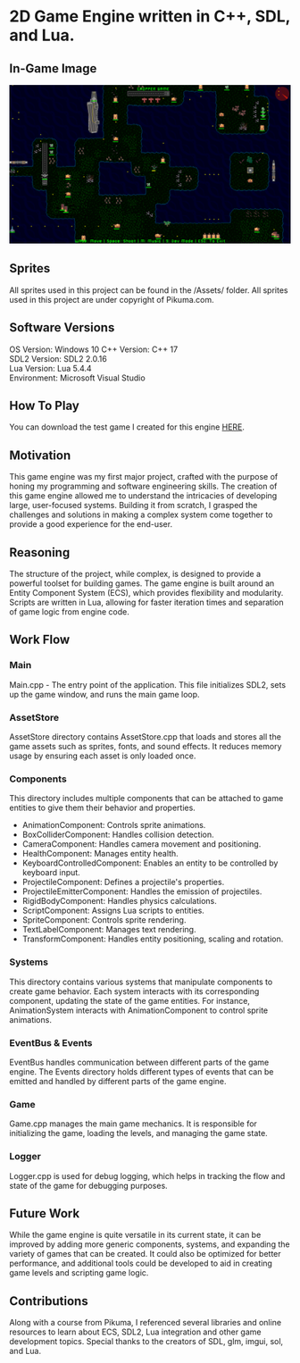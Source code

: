 # 2D Game Engine written in C++, SDL, and Lua.

## In-Game Image
![Game](https://github.com/Michael-Elrod-dev/2DGameEngine/blob/master/2dGameEngine/assets/images/C%2B%2BEngine.png)

## Sprites
All sprites used in this project can be found in the /Assets/ folder. All sprites used in this project are under copyright of Pikuma.com.

## Software Versions
OS Version: Windows 10
C++ Version: C++ 17  
SDL2 Version: SDL2 2.0.16  
Lua Version: Lua 5.4.4  
Environment: Microsoft Visual Studio

## How To Play
You can download the test game I created for this engine [HERE](https://drive.google.com/file/d/1Zar7DEuZkpvbqdR2kgMW2XQU7Cn3uRYz/view?usp=sharing).

## Motivation
This game engine was my first major project, crafted with the purpose of honing my programming and software engineering skills. The creation of this game engine allowed me to understand the intricacies of developing large, user-focused systems. Building it from scratch, I grasped the challenges and solutions in making a complex system come together to provide a good experience for the end-user.

## Reasoning
The structure of the project, while complex, is designed to provide a powerful toolset for building games. The game engine is built around an Entity Component System (ECS), which provides flexibility and modularity. Scripts are written in Lua, allowing for faster iteration times and separation of game logic from engine code.

## Work Flow
### Main
Main.cpp - The entry point of the application. This file initializes SDL2, sets up the game window, and runs the main game loop.

### AssetStore
AssetStore directory contains AssetStore.cpp that loads and stores all the game assets such as sprites, fonts, and sound effects. It reduces memory usage by ensuring each asset is only loaded once.

### Components
This directory includes multiple components that can be attached to game entities to give them their behavior and properties.

- AnimationComponent: Controls sprite animations.
- BoxColliderComponent: Handles collision detection.
- CameraComponent: Handles camera movement and positioning.
- HealthComponent: Manages entity health.
- KeyboardControlledComponent: Enables an entity to be controlled by keyboard input.
- ProjectileComponent: Defines a projectile's properties.
- ProjectileEmitterComponent: Handles the emission of projectiles.
- RigidBodyComponent: Handles physics calculations.
- ScriptComponent: Assigns Lua scripts to entities.
- SpriteComponent: Controls sprite rendering.
- TextLabelComponent: Manages text rendering.
- TransformComponent: Handles entity positioning, scaling and rotation.

### Systems
This directory contains various systems that manipulate components to create game behavior. Each system interacts with its corresponding component, updating the state of the game entities. For instance, AnimationSystem interacts with AnimationComponent to control sprite animations.

### EventBus & Events
EventBus handles communication between different parts of the game engine. The Events directory holds different types of events that can be emitted and handled by different parts of the game engine.

### Game
Game.cpp manages the main game mechanics. It is responsible for initializing the game, loading the levels, and managing the game state.

### Logger
Logger.cpp is used for debug logging, which helps in tracking the flow and state of the game for debugging purposes.

## Future Work
While the game engine is quite versatile in its current state, it can be improved by adding more generic components, systems, and expanding the variety of games that can be created. It could also be optimized for better performance, and additional tools could be developed to aid in creating game levels and scripting game logic.

## Contributions
Along with a course from Pikuma, I referenced several libraries and online resources to learn about ECS, SDL2, Lua integration and other game development topics. Special thanks to the creators of SDL, glm, imgui, sol, and Lua.
